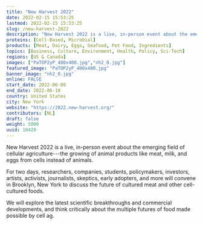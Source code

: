 ```yaml
---
title: "New Harvest 2022"
date: 2022-02-15 15:53:25
lastmod: 2022-02-15 15:53:25
slug: /new-harvest-2022
description: "New Harvest 2022 is a live, in-person event about the emerging field of cellular agriculture—the growing of animal products like meat, milk, and eggs from cells instead of animals.For two days, researchers, companies, students, policymakers, investors, artists, activists, journalists, skeptics, early adopters, and more will convene in Brooklyn, New York to discuss the future of cultured meat and other cell-cultured foods."
proteins: [Cell-Based, Microbial]
products: [Meat, Dairy, Eggs, Seafood, Pet Food, Ingredients]
topics: [Business, Culture, Environment, Health, Policy, Sci-Tech]
regions: [US & Canada]
images: ["PaTOP2yP_400x400.jpg","nh2_0.jpg"]
featured_image: "PaTOP2yP_400x400.jpg"
banner_image: "nh2_0.jpg"
online: FALSE
start_date: 2022-06-09
end_date: 2022-06-10
country: United States
city: New York
website: "https://2022.new-harvest.org/"
contributors: [NL]
draft: false
weight: 5000
uuid: 10429
---
```

New Harvest 2022 is a live, in-person event about the emerging field of
cellular agriculture---the growing of animal products like meat, milk,
and eggs from cells instead of animals.

For two days, researchers, companies, students, policymakers, investors,
artists, activists, journalists, skeptics, early adopters, and more will
convene in Brooklyn, New York to discuss the future of cultured meat and
other cell-cultured foods.

We will explore the latest scientific breakthroughs and commercial
developments, and think critically about the multiple futures of food
made possible by cell ag.
